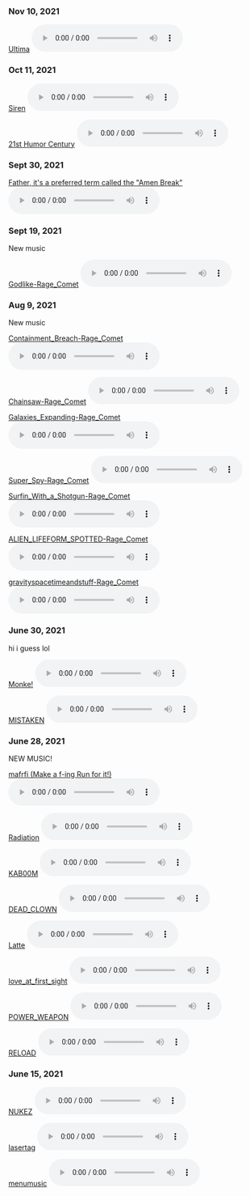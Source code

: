 ### Nov 10, 2021
[Ultima](/sounds/./Rage_Comet-Ultima.mp3)
<audio controls>
  <source src="./sounds/Rage_Comet-Ultima.mp3" type="audio/mpeg">
</audio>

### Oct 11, 2021

[Siren](/sounds/./Siren-Rage_Comet.mp3)
<audio controls>
  <source src="./sounds/Siren-Rage_Comet.mp3" type="audio/mpeg">
</audio>

[21st Humor Century](/sounds/./21st_humor_century-Rage_Comet.mp3)
<audio controls>
  <source src="./sounds/21st_humor_century-Rage_Comet.mp3" type="audio/mpeg">
</audio>


### Sept 30, 2021

[Father, it's a preferred term called the "Amen Break"](/sounds/./father_its_a_preferred_term_called_the_Amen_Break-Rage_Comet.m4a)
<audio controls>
  <source src="./sounds/father_its_a_preferred_term_called_the_Amen_Break-Rage_Comet.m4a" type="audio/mpeg">
</audio>

### Sept 19, 2021
New music

[Godlike-Rage_Comet](/sounds/./Rage_Comet-Godlike.m4a)
<audio controls>
  <source src="./sounds/Rage_Comet-Godlike.m4a" type="audio/mpeg">
</audio>

### Aug 9, 2021
New music

[Containment_Breach-Rage_Comet](/sounds/./Containment_Breach-Rage_Comet.m4a)
<audio controls>
  <source src="./sounds/Containment_Breach-Rage_Comet.m4a" type="audio/mpeg">
</audio>

[Chainsaw-Rage_Comet](/sounds/Chainsaw-Rage_Comet.m4a)
<audio controls>
  <source src="./sounds/Chainsaw-Rage_Comet.m4a" type="audio/mpeg">
</audio>

[Galaxies_Expanding-Rage_Comet](/sounds/Galaxies_Expanding-Rage_Comet.m4a)
<audio controls>
  <source src="./sounds/Galaxies_Expanding-Rage_Comet.m4a" type="audio/mpeg">
</audio>

[Super_Spy-Rage_Comet](/sounds/Super_Spy-Rage_Comet.m4a)
<audio controls>
  <source src="./sounds/Super_Spy-Rage_Comet.m4a" type="audio/mpeg">
</audio>

[Surfin_With_a_Shotgun-Rage_Comet](/sounds/Surfin_With_a_Shotgun-Rage_Comet.m4a)
<audio controls>
  <source src="./sounds/Surfin_With_a_Shotgun-Rage_Comet.m4a" type="audio/mpeg">
</audio>

[ALIEN_LIFEFORM_SPOTTED-Rage_Comet](/sounds/ALIEN_LIFEFORM_SPOTTED-Rage_Comet.m4a)
<audio controls>
  <source src="./sounds/ALIEN_LIFEFORM_SPOTTED-Rage_Comet.m4a" type="audio/mpeg">
</audio>

[gravityspacetimeandstuff-Rage_Comet](/sounds/gravityspacetimeandstuff-Rage_Comet.m4a)
<audio controls>
  <source src="./sounds/gravityspacetimeandstuff-Rage_Comet.m4a" type="audio/mpeg">
</audio>

### June 30, 2021
hi i guess lol

[Monke!](/sounds/monke.m4a)
<audio controls>
<source src="./sounds/monke.m4a" type="audio/mpeg">
</audio>

[MISTAKEN](/sounds/mistaken.m4a)
<audio controls>
<source src="./sounds/mistaken.m4a" type="audio/mpeg">
</audio>


### June 28, 2021
NEW MUSIC! 

[mafrfi (Make a f-ing Run for it!)](/sounds/mafrfi.m4a)
<audio controls>
<source src="./sounds/mafrfi.m4a" type="audio/mpeg">
</audio>

[Radiation](/sounds/Radiation.m4a)
<audio controls>
<source src="./sounds/Radiation.m4a" type="audio/mpeg">
</audio>

[KAB00M](/sounds/KAB00M.m4a)
<audio controls>
<source src="./sounds/KAB00M.m4a" type="audio/mpeg">
</audio>

[DEAD_CLOWN](/sounds/DEAD_CLOWN.m4a)
<audio controls>
<source src="./sounds/DEAD_CLOWN.m4a" type="audio/mpeg">
</audio>

[Latte](/sounds/Latte.m4a)
<audio controls>
<source src="./sounds/Latte.m4a" type="audio/mpeg">
</audio>

[love_at_first_sight](/sounds/love_at_first_sight.m4a)
<audio controls>
<source src="./sounds/love_at_first_sight.m4a" type="audio/mpeg">
</audio>

[POWER_WEAPON](/sounds/POWER_WEAPON.m4a)
<audio controls>
<source src="./sounds/POWER_WEAPON.m4a" type="audio/mpeg">
</audio>

[RELOAD](/sounds/RELOAD.m4a)
<audio controls>
<source src="./sounds/RELOAD.m4a" type="audio/mpeg">
</audio>


### June 15, 2021
[NUKEZ](/sounds/NUKEZ.m4a)
<audio controls>
<source src="./sounds/NUKEZ.m4a" type="audio/mpeg">
</audio>

[lasertag](/sounds/lasertag.m4a)
<audio controls>
<source src="./sounds/lasertag.m4a" type="audio/mpeg">
</audio>


[menumusic](/sounds/menumusic.m4a)
<audio controls>
<source src="./sounds/menumusic.m4a" type="audio/mpeg">
</audio>
